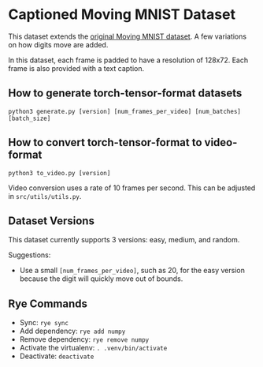 # Captioned Moving MNIST Dataset

This dataset extends the [original Moving MNIST dataset](https://www.cs.toronto.edu/~nitish/unsupervised_video/). A few
variations on how digits move are added.

In this dataset, each frame is padded to have a resolution of 128x72. Each frame is also provided with a text caption.

## How to generate torch-tensor-format datasets

```shell
python3 generate.py [version] [num_frames_per_video] [num_batches] [batch_size]
```

## How to convert torch-tensor-format to video-format

```shell
python3 to_video.py [version]
```

Video conversion uses a rate of 10 frames per second. This can be adjusted in `src/utils/utils.py`.

## Dataset Versions

This dataset currently supports 3 versions: easy, medium, and random.

Suggestions:

- Use a small `[num_frames_per_video]`, such as 20, for the easy version because the digit will quickly move out of
  bounds.

## Rye Commands

- Sync: `rye sync`
- Add dependency: `rye add numpy`
- Remove dependency: `rye remove numpy`
- Activate the virtualenv: `. .venv/bin/activate`
- Deactivate: `deactivate`
